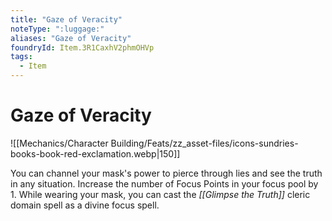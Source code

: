 ```yaml
---
title: "Gaze of Veracity"
noteType: ":luggage:"
aliases: "Gaze of Veracity"
foundryId: Item.3R1CaxhV2phmOHVp
tags:
  - Item
---
```


# Gaze of Veracity
![[Mechanics/Character Building/Feats/zz_asset-files/icons-sundries-books-book-red-exclamation.webp|150]]

You can channel your mask's power to pierce through lies and see the truth in any situation. Increase the number of Focus Points in your focus pool by 1. While wearing your mask, you can cast the _[[Glimpse the Truth]]_ cleric domain spell as a divine focus spell.
